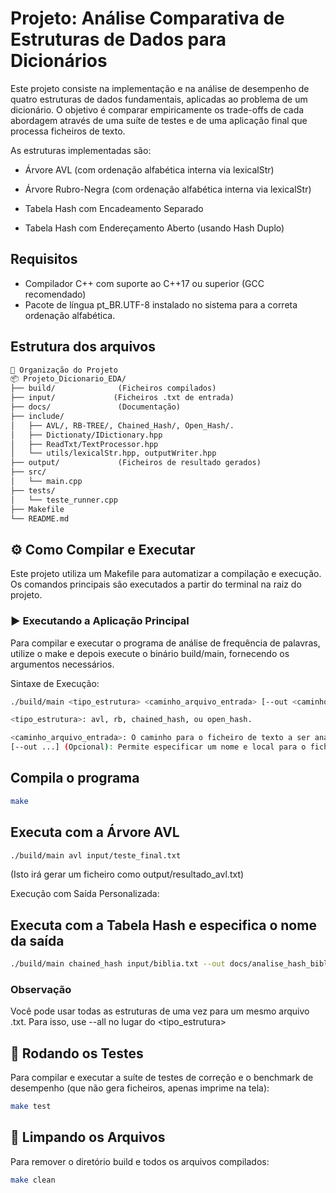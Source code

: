 # Projeto: Análise Comparativa de Estruturas de Dados para Dicionários

Este projeto consiste na implementação e na análise de desempenho de quatro estruturas de dados fundamentais, aplicadas ao problema de um dicionário. O objetivo é comparar empiricamente os trade-offs de cada abordagem através de uma suíte de testes e de uma aplicação final que processa ficheiros de texto.

As estruturas implementadas são:

* Árvore AVL (com ordenação alfabética interna via lexicalStr)

* Árvore Rubro-Negra (com ordenação alfabética interna via lexicalStr)

* Tabela Hash com Encadeamento Separado

* Tabela Hash com Endereçamento Aberto (usando Hash Duplo)

## Requisitos

* Compilador C++ com suporte ao C++17 ou superior (GCC recomendado)
* Pacote de língua pt_BR.UTF-8 instalado no sistema para a correta ordenação alfabética.

## Estrutura dos arquivos

```txt
📁 Organização do Projeto
📦 Projeto_Dicionario_EDA/
├── build/              (Ficheiros compilados)
├── input/             (Ficheiros .txt de entrada)
├── docs/               (Documentação)
├── include/
│   ├── AVL/, RB-TREE/, Chained_Hash/, Open_Hash/.
│   ├── Dictionaty/IDictionary.hpp
│   ├── ReadTxt/TextProcessor.hpp
│   └── utils/lexicalStr.hpp, outputWriter.hpp
├── output/             (Ficheiros de resultado gerados)
├── src/
│   └── main.cpp
├── tests/
│   └── teste_runner.cpp
├── Makefile
└── README.md

```

## ⚙️ Como Compilar e Executar

Este projeto utiliza um Makefile para automatizar a compilação e execução. Os comandos principais são executados a partir do terminal na raiz do projeto.

### ▶️ Executando a Aplicação Principal

Para compilar e executar o programa de análise de frequência de palavras, utilize o make e depois execute o binário build/main, fornecendo os argumentos necessários.

Sintaxe de Execução:

```bash
./build/main <tipo_estrutura> <caminho_arquivo_entrada> [--out <caminho_arquivo_saida>]

<tipo_estrutura>: avl, rb, chained_hash, ou open_hash.

<caminho_arquivo_entrada>: O caminho para o ficheiro de texto a ser analisado (ex: outupt/teste.txt).
[--out ...] (Opcional): Permite especificar um nome e local para o ficheiro de resultados. Se omitido, um ficheiro padrão será criado na pasta output/.
```

## Compila o programa

```bash
make
```

## Executa com a Árvore AVL

```bash
./build/main avl input/teste_final.txt
```

(Isto irá gerar um ficheiro como output/resultado_avl.txt)

Execução com Saída Personalizada:

## Executa com a Tabela Hash e especifica o nome da saída

```bash
./build/main chained_hash input/biblia.txt --out docs/analise_hash_biblia.txt
```

### Observação

Você pode usar todas as estruturas de uma vez para um mesmo arquivo .txt. Para isso, use --all no lugar do <tipo_estrutura>

## 🧪 Rodando os Testes

Para compilar e executar a suíte de testes de correção e o benchmark de desempenho (que não gera ficheiros, apenas imprime na tela):

```bash
make test
```

## 🧹 Limpando os Arquivos

Para remover o diretório build e todos os arquivos compilados:

```bash
make clean
```
